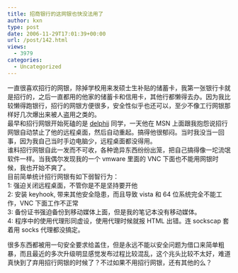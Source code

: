 ```yaml
---
title: 招商银行的这网银也快没法用了
author: kxn
type: post
date: 2006-11-29T17:01:39+00:00
url: /post/142.html
views:
  - 3979
categories:
  - Uncategorized
---
```


一直很喜欢招行的网银，除掉学校用来发硕士生补贴的储蓄卡，我第一张银行卡就是招行的，之后一直都用的他家的储蓄卡和信用卡，其他行都懒得去办。因为我比较懒得跑银行，招行的网银方便很多，安全性似乎也还可以，至少不像工行网银那样好几次爆出来被人盗用之类的。  
最早和招行网银开始死磕的是 [delphij][1] 同学，一天他在 MSN 上面跟我抱怨说招行网银自动禁止了他的远程桌面，然后自动重起。搞得他很郁闷。当时我没当一回事，因为我自己当时手边电脑少，远程桌面都没得用。  
谁料招行网银自此一发而不可收，各种诡异东西纷纷出笼，把自己搞得像一坨流氓软件一样。当我偶尔发现我的一个 vmware 里面的 VNC 下面也不能用网银时候，我也开始不爽了。  
目前简单统计招行网银有如下弱智行为：  
1: 强迫关闭远程桌面，不管你是不是坚持要开他  
2: 安装 keyhook, 带来其他安全隐患，而且导致 vista 和 64 位系统完全不能工作，VNC 下面工作不正常  
3: 备份证书强迫备份到移动媒体上面，但是我的笔记本没有移动媒体。  
4: 程序中的使用代理形同虚设，使用代理时候就报 HTML 出错。连 sockscap 套着用 socks 代理都没搞定。

很多东西都被用一句安全要求给盖住，但是永远不能以安全问题为借口来简单粗暴，而且最近的多次升级明显感觉发布过程比较混乱，这个兆头比较不太好，难道真快到了弃用招行网银的时候了？不过如果不用招行网银，还有其他的么？

[1]: http://blog.delphij.net
